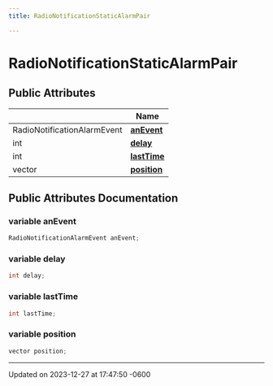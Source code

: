 ```yaml
---
title: RadioNotificationStaticAlarmPair

---
```


# RadioNotificationStaticAlarmPair





## Public Attributes

|                | Name           |
| -------------- | -------------- |
| RadioNotificationAlarmEvent | **[anEvent](class_radio_notification_static_alarm_pair.md#variable-anevent)**  |
| int | **[delay](class_radio_notification_static_alarm_pair.md#variable-delay)**  |
| int | **[lastTime](class_radio_notification_static_alarm_pair.md#variable-lasttime)**  |
| vector | **[position](class_radio_notification_static_alarm_pair.md#variable-position)**  |

## Public Attributes Documentation

### variable anEvent

```cpp
RadioNotificationAlarmEvent anEvent;
```


### variable delay

```cpp
int delay;
```


### variable lastTime

```cpp
int lastTime;
```


### variable position

```cpp
vector position;
```


-------------------------------

Updated on 2023-12-27 at 17:47:50 -0600